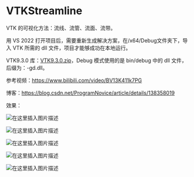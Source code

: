 # VTKStreamline

VTK 的可视化方法：流线、流管、流面、流带。

用 VS 2022 打开项目后，需要重新生成解决方案，在/x64/Debug文件夹下，导入 VTK 所需的 dll 文件，项目才能够成功在本地运行。

VTK9.3.0 库：[VTK9.3.0.zip](https://download.csdn.net/download/ProgramNovice/89275169)，Debug 模式使用的是 bin/debug 中的 dll 文件，后缀为：-gd.dll。

参考视频：https://www.bilibili.com/video/BV13K411k7PG

博客：https://blog.csdn.net/ProgramNovice/article/details/138358019

效果：

![在这里插入图片描述](https://img-blog.csdnimg.cn/direct/617b319d5486425997d1d2684610fa6d.png)

![在这里插入图片描述](https://img-blog.csdnimg.cn/direct/2a99c4ad0a6045209320eb95283c5586.png)

![在这里插入图片描述](https://img-blog.csdnimg.cn/direct/78f5179baac2434e8d85bc23e6b36f21.png)

![在这里插入图片描述](https://img-blog.csdnimg.cn/direct/25e17e0e28e444908c45b50bcfc9f88f.png)

![在这里插入图片描述](https://img-blog.csdnimg.cn/direct/6f3a646181b1471f9e959af01944d4de.png)
